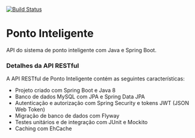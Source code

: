 [![Build Status](https://travis-ci.com/VictorMagalhaesSales/ponto-inteligente-api.svg?branch=master)](https://travis-ci.com/VictorMagalhaesSales/ponto-inteligente-api)

# Ponto Inteligente
API do sistema de ponto inteligente com Java e Spring Boot.
### Detalhes da API RESTful
A API RESTful de Ponto Inteligente contém as seguintes características:  
* Projeto criado com Spring Boot e Java 8
* Banco de dados MySQL com JPA e Spring Data JPA
* Autenticação e autorização com Spring Security e tokens JWT (JSON Web Token)
* Migração de banco de dados com Flyway
* Testes unitários e de integração com JUnit e Mockito
* Caching com EhCache
